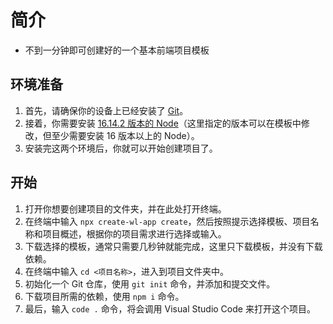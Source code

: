 # 简介

- 不到一分钟即可创建好的一个基本前端项目模板

## 环境准备

1. 首先，请确保你的设备上已经安装了 [Git](https://git-scm.com/)。
2. 接着，你需要安装 [16.14.2 版本的 Node](https://nodejs.org/dist/v16.14.2/)（这里指定的版本可以在模板中修改，但至少需要安装 16 版本以上的 Node）。
3. 安装完这两个环境后，你就可以开始创建项目了。

## 开始

1. 打开你想要创建项目的文件夹，并在此处打开终端。
2. 在终端中输入 `npx create-wl-app create`，然后按照提示选择模板、项目名称和项目概述，根据你的项目需求进行选择或输入。
3. 下载选择的模板，通常只需要几秒钟就能完成，这里只下载模板，并没有下载依赖。
4. 在终端中输入 `cd <项目名称>`，进入到项目文件夹中。
5. 初始化一个 Git 仓库，使用 `git init` 命令，并添加和提交文件。
6. 下载项目所需的依赖，使用 `npm i` 命令。
7. 最后，输入 `code .` 命令，将会调用 Visual Studio Code 来打开这个项目。
